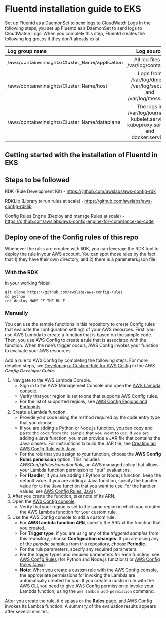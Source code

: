 # Fluentd installation guide to EKS

Set up Fluentd as a DaemonSet to send logs to CloudWatch Logs
In the following steps, you set up Fluentd as a DaemonSet to send logs to CloudWatch Logs. When you complete this step, Fluentd creates the following log groups if they don't already exist.

| Log group name              | Log source |
| :---------------- | :------: |
| /aws/containerinsights/Cluster_Name/application      |   All log files in /var/log/containers   |
| /aws/containerinsights/Cluster_Name/host         |   Logs from /var/log/dmesg, /var/log/secure, and /var/log/messages   |
| /aws/containerinsights/Cluster_Name/dataplane   |  The logs in /var/log/journal for kubelet.service, kubeproxy.service, and docker.service.   |

## Getting started with the installation of Fluentd in EKS

## Steps to be followed


RDK (Rule Development Kit) - https://github.com/awslabs/aws-config-rdk

RDKLib (Library to run rules at scale) - https://github.com/awslabs/aws-config-rdklib

Config Rules Engine (Deploy and manage Rules at scale) - https://github.com/awslabs/aws-config-engine-for-compliance-as-code

## Deploy one of the Config rules of this repo

Whenever the rules are created with RDK, you can leverage the RDK tool to deploy the rule in your AWS account. You can spot those rules by the fact that 1) they have their own directory, and 2) there is a parameters.json file.

### With the RDK
In your working folder,
```
git clone https://github.com/awslabs/aws-config-rules
cd python
rdk deploy NAME_OF_THE_RULE
```

### Manually
You can use the sample functions in this repository to create Config rules that evaluate the configuration settings of your AWS resources. First, you use AWS Lambda to create a function that is based on the sample code. Then, you use AWS Config to create a rule that is associated with the function. When the rule’s trigger occurs, AWS Config invokes your function to evaluate your AWS resources.

Add a rule to AWS Config by completing the following steps. For more detailed steps, see [Developing a Custom Rule for AWS Config](http://docs.aws.amazon.com/config/latest/developerguide/evaluate-config_develop-rules_nodejs.html) in the *AWS Config Developer Guide*.

1. Navigate to the AWS Lambda Console.
	- Sign in to the AWS Management Console and open the [AWS Lambda console](https://console.aws.amazon.com/lambda/).
	- Verify that your region is set to one that supports AWS Config rules.
	- For the list of supported regions, see [AWS Config Regions and Endpoints](http://docs.aws.amazon.com/general/latest/gr/rande.html#awsconfig_region).
2. Create a Lambda function.
	- Provide your code using the method required by the code entry type that you choose.  
	- If you are adding a Python or Node.js function, you can copy and paste the code from the sample that you want to use. If you are adding a Java function, you must provide a JAR file that contains the Java classes. For instructions to build the JAR file, see [Creating an AWS Config Rule with Java](./java/HOWTO.md).
	- For the role that you assign to your function, choose the **AWS Config Rules permission** option. This includes *AWSConfigRulesExecutionRole*, an AWS managed policy that allows your Lambda function permission to "put" evaluations.
	- For **Handler**, if you are adding a Python or Node.js function, keep the default value. If you are adding a Java function, specify the handler value for to the Java function that you want to use. For the handler values, see [AWS Config Rules (Java)](./java/RULES_JAVA.md).
3. After you create the function, take note of its ARN.  
4. Open the [AWS Config console](https://console.aws.amazon.com/config/).   
	- Verify that your region is set to the same region in which you created the AWS Lambda function for your custom rule.  
5. Use the AWS Config console to add a custom rule.  
	- For **AWS Lambda function ARN**, specify the ARN of the function that you created.
	- For **Trigger type**, if you are using any of the *triggered samples* from this repository, choose **Configuration changes**. If you are using any of the *periodic* samples from this repository, choose **Periodic**.
	- For the rule parameters, specify any required parameters.
	- For the trigger types and required parameters for each function, see [AWS Config Rules](./RULES.md) (for Python and Node.js functions) or [AWS Config Rules (Java)](./java/RULES_JAVA.md).
	- **Note**: When you create a custom rule with the AWS Config console, the appropriate permissions for invoking the Lambda are automatically created for you. If you create a custom rule with the AWS CLI, you need to give AWS Config permission to invoke your Lambda function, using the `aws lambda add-permission` command.

After you create the rule, it displays on the **Rules** page, and AWS Config invokes its Lambda function. A summary of the evaluation results appears after several minutes.
